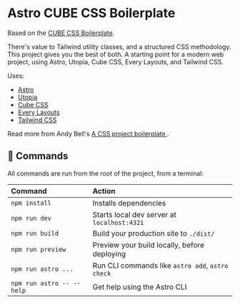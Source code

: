 # Astro CUBE CSS Boilerplate

Based on the [CUBE CSS Boilerplate](https://github.com/Set-Creative-Studio/cube-boilerplate). 

There's value to Tailwind utility classes, and a structured CSS methodology. This project gives you the best of both. A starting point for a modern web project, using Astro, Utopia, Cube CSS, Every Layouts, and Tailwind CSS.

Uses:
- [Astro](https://astro.build/)
- [Utopia](https://utopia.fyi/)
- [Cube CSS](https://cube.fyi/)
- [Every Layouts](https://every-layout.dev/)
- [Tailwind CSS](https://tailwindcss.com/)

Read more from Andy Bell's [A CSS project boilerplate
](https://piccalil.li/blog/a-css-project-boilerplate/).

## 🧞 Commands

All commands are run from the root of the project, from a terminal:

| Command                   | Action                                           |
| :------------------------ | :----------------------------------------------- |
| `npm install`             | Installs dependencies                            |
| `npm run dev`             | Starts local dev server at `localhost:4321`      |
| `npm run build`           | Build your production site to `./dist/`          |
| `npm run preview`         | Preview your build locally, before deploying     |
| `npm run astro ...`       | Run CLI commands like `astro add`, `astro check` |
| `npm run astro -- --help` | Get help using the Astro CLI                     |
